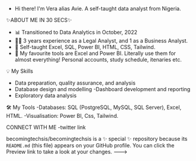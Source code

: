 - Hi there! I'm Vera alias Avie. A self-taught data analyst from Nigeria. 


✨ABOUT ME IN 30 SECS✨

- 📊 Transitioned to Data Analytics in October, 2022 
- 👷‍♀️ 3 years experience as a Legal Analyst, and 1 as a Business Analyst.
- 🔰  Self-taught Excel, SQL, Power BI, HTML, CSS, Tailwind.
- 💜 My favourite tools are Excel and Power BI. Literally use them for almost everything! Personal accounts, study schedule, itenaries etc.

💡 My Skills
- Data preparation, quality assurance, and analysis
- Database design and modelling
-Dashboard development and reporting
- Exploratory data analysis

🛠️ My Tools
-Databases: SQL (PostgreSQL, MySQL, SQL Server), Excel, HTML.
-Visualisation: Power BI, Css, Tailwind.

CONNECT WITH ME 
-twitter link

becomingtechsis/becomingtechsis is a ✨ special ✨ repository because its `README.md` (this file) appears on your GitHub profile.
You can click the Preview link to take a look at your changes.
--->
